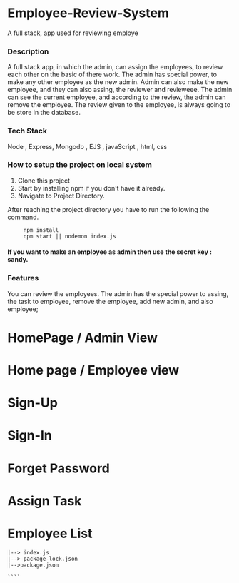 # Employee-Review-System
A full stack, app used for reviewing employe


### Description

A full stack app, in which the admin, can assign the employees, to review each other on the basic of there work. The admin has special power, to make any other employee
as the new admin. Admin can also make the new employee, and they can also assing, the reviewer and revieweee. The admin can see the current employee, and according to the
review, the admin can remove the employee. The review given to the employee, is always going to be store in the database.


### Tech Stack

Node , Express, Mongodb , EJS , javaScript , html, css

### How to setup the project on local system

  1. Clone this project
  2. Start by installing npm if you don't have it already.
  3. Navigate to Project Directory.

After reaching the project directory you have to run the following the command.
   ```` 
        npm install 
        npm start || nodemon index.js
   ````

#### If you want to make an employee as admin then use the secret key : sandy.

### Features

  You can review the employees. The admin has the special power to assing, the task to employee, remove the employee, add new admin, and also employee;
  
  
  # HomePage / Admin View

  # Home page / Employee view

  
  # Sign-Up


  # Sign-In

  # Forget Password
  
  # Assign Task

  # Employee List
  

  
    |--> index.js
    |--> package-lock.json
    |-->package.json
    
    ````
